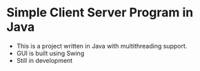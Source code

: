 # Simple Client Server Program in Java
* This is a project written in Java with multithreading support.
* GUI is built using Swing
* Still in development
